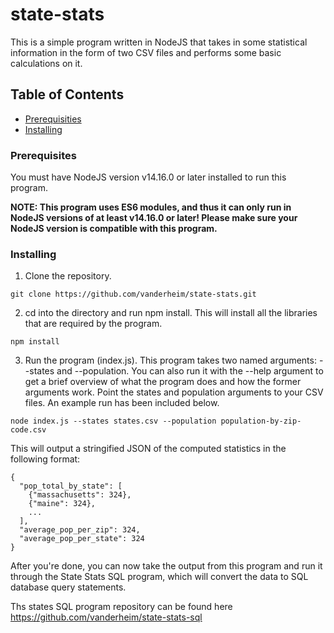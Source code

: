 # state-stats

This is a simple program written in NodeJS that takes in some statistical information in the form of two CSV files and performs some basic calculations on it.

## Table of Contents
- [Prerequisities](#prerequisities)
- [Installing](#install)

### Prerequisites
You must have NodeJS version v14.16.0 or later installed to run this program.

**NOTE: This program uses ES6 modules, and thus it can only run in NodeJS versions of at least v14.16.0 or later! Please make sure your NodeJS version is compatible with this program.**

### Installing

1. Clone the repository.
```
git clone https://github.com/vanderheim/state-stats.git
```

2. cd into the directory and run npm install. This will install all the libraries that are required by the program.
```
npm install
```

3. Run the program (index.js). This program takes two named arguments: --states and --population. You can also run it with the --help argument to get a brief overview of what the program does and how the former arguments work. Point the states and population arguments to your CSV files. An example run has been included below.

```
node index.js --states states.csv --population population-by-zip-code.csv
```

This will output a stringified JSON of the computed statistics in the following format:
```
{
  "pop_total_by_state": [
    {"massachusetts": 324},
    {"maine": 324},
    ...
  ],
  "average_pop_per_zip": 324,
  "average_pop_per_state": 324
}
```

After you're done, you can now take the output from this program and run it through the State Stats SQL program, which will convert the data to SQL database query statements.

Ths states SQL program repository can be found here https://github.com/vanderheim/state-stats-sql
